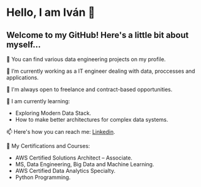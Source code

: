 # Hello, I am Iván 👋

<!--
**ivangprado/ivangprado** is a ✨ _special_ ✨ repository because its `README.md` (this file) appears on your GitHub profile.

Here are some ideas to get you started:

- 🔭 I’m currently working on ...
- 🌱 I’m currently learning ...
- 👯 I’m looking to collaborate on ...
- 🤔 I’m looking for help with ...
- 💬 Ask me about ...
- 📫 How to reach me: ...
- 😄 Pronouns: ...
- ⚡ Fun fact: ...
-->

## Welcome to my GitHub! Here's a little bit about myself...

🤘 You can find various data engineering projects on my profile.

🔭 I’m currently working as a IT engineer dealing with data, proccesses and applications.

👯 I'm always open to freelance and contract-based opportunities.

🌱 I am currently learning:

* Exploring Modern Data Stack.
* How to make better architectures for complex data systems.
  
📫 Here's how you can reach me: [Linkedin](https://www.linkedin.com/in/ivangprado/).

🏅 My Certifications and Courses:

* AWS Certified Solutions Architect – Associate.
* MS, Data Engineering, Big Data and Machine Learning.
* AWS Certified Data Analytics Specialty.
* Python Programming.
